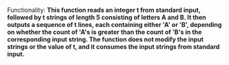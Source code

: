 Functionality: **This function reads an integer t from standard input, followed by t strings of length 5 consisting of letters A and B. It then outputs a sequence of t lines, each containing either 'A' or 'B', depending on whether the count of 'A's is greater than the count of 'B's in the corresponding input string. The function does not modify the input strings or the value of t, and it consumes the input strings from standard input.**